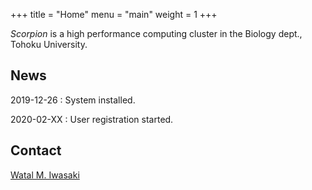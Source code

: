 +++
title = "Home"
menu = "main"
weight = 1
+++

*Scorpion* is a high performance computing cluster in the Biology dept., Tohoku University.

## News

2019-12-26
: System installed.

2020-02-XX
: User registration started.

## Contact

[Watal M. Iwasaki](mailto:heavywatal@tohoku.ac.jp?subject=[hpc-scorpion])
